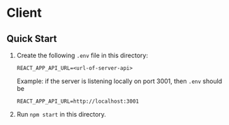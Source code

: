 # Client

## Quick Start

1. Create the following `.env` file in this directory:

   ```
   REACT_APP_API_URL=<url-of-server-api>
   ```

   Example: if the server is listening locally on port 3001, then `.env` should be

   ```
   REACT_APP_API_URL=http://localhost:3001
   ```

1. Run `npm start` in this directory.
